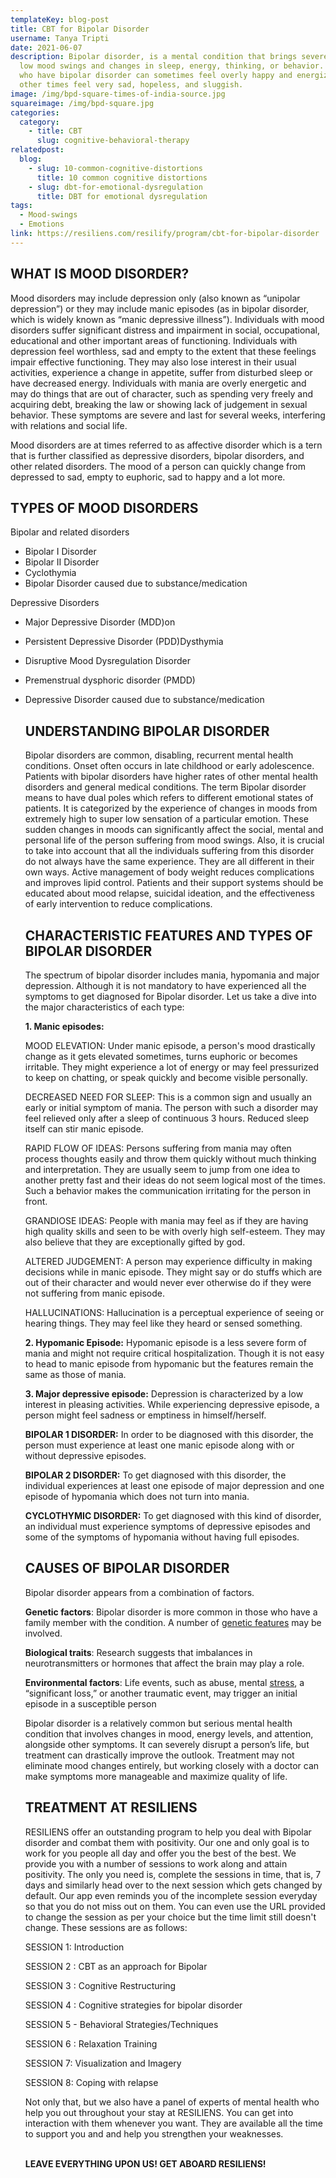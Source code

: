 ```yaml
---
templateKey: blog-post
title: CBT for Bipolar Disorder
username: Tanya Tripti
date: 2021-06-07
description: Bipolar disorder, is a mental condition that brings severe high and
  low mood swings and changes in sleep, energy, thinking, or behavior. People
  who have bipolar disorder can sometimes feel overly happy and energized and
  other times feel very sad, hopeless, and sluggish.
image: /img/bpd-square-times-of-india-source.jpg
squareimage: /img/bpd-square.jpg
categories:
  category:
    - title: CBT
      slug: cognitive-behavioral-therapy
relatedpost:
  blog:
    - slug: 10-common-cognitive-distortions
      title: 10 common cognitive distortions
    - slug: dbt-for-emotional-dysregulation
      title: DBT for emotional dysregulation
tags:
  - Mood-swings
  - Emotions
link: https://resiliens.com/resilify/program/cbt-for-bipolar-disorder
---
```

<!--StartFragment-->

## **WHAT IS MOOD DISORDER?**

Mood disorders may include depression only (also known as “unipolar depression”) or they may include manic episodes (as in bipolar disorder, which is widely known as “manic depressive illness”). Individuals with mood disorders suffer significant distress and impairment in social, occupational, educational and other important areas of functioning. Individuals with depression feel worthless, sad and empty to the extent that these feelings impair effective functioning. They may also lose interest in their usual activities, experience a change in appetite, suffer from disturbed sleep or have decreased energy. Individuals with mania are overly energetic and may do things that are out of character, such as spending very freely and acquiring debt, breaking the law or showing lack of judgement in sexual behavior. These symptoms are severe and last for several weeks, interfering with relations and social life.

Mood disorders are at times referred to as affective disorder which is a tern that is further classified as depressive disorders, bipolar disorders, and other related disorders. The mood of a person can quickly change from depressed to sad, empty to euphoric, sad to happy and a lot more. 

## **TYPES OF MOOD DISORDERS**

Bipolar and related disorders

* Bipolar I Disorder
* Bipolar II Disorder
* Cyclothymia
* Bipolar Disorder caused due to substance/medication

Depressive Disorders

* Major Depressive Disorder (MDD)on
* Persistent Depressive Disorder (PDD)Dysthymia
* Disruptive Mood Dysregulation Disorder
* Premenstrual dysphoric disorder (PMDD)
* Depressive Disorder caused due to substance/medication

  ## UNDERSTANDING BIPOLAR DISORDER

  Bipolar disorders are common, disabling, recurrent mental health conditions. Onset often occurs in late childhood or early adolescence. Patients with bipolar disorders have higher rates of other mental health disorders and general medical conditions. The term Bipolar disorder means to have dual poles which refers to different emotional states of patients. It is categorized by the experience of changes in moods from extremely high to super low sensation of a particular emotion. These sudden changes in moods can significantly affect the social, mental and personal life of the person suffering from mood swings. Also, it is crucial to take into account that all the individuals suffering from this disorder do not always have the same experience. They are all different in their own ways.  Active management of body weight reduces complications and improves lipid control. Patients and their support systems should be educated about mood relapse, suicidal ideation, and the effectiveness of early intervention to reduce complications.

  ## **CHARACTERISTIC FEATURES AND TYPES OF BIPOLAR DISORDER**

  The spectrum of bipolar disorder includes mania, hypomania and major depression. Although it is not mandatory to have experienced all the symptoms to get diagnosed for Bipolar disorder. Let us take a dive into the major characteristics of each type:

  **1. Manic episodes:** 

  MOOD ELEVATION: Under manic episode, a person's mood drastically change as it gets elevated sometimes, turns euphoric or becomes irritable. They might experience a lot of energy or may feel pressurized to keep on chatting, or speak quickly and become visible personally.

  DECREASED NEED FOR SLEEP: This is a common sign and usually an early or initial symptom of mania. The person with such a disorder may feel relieved only after a sleep of continuous 3 hours. Reduced sleep itself can stir manic episode.

  RAPID FLOW OF IDEAS: Persons suffering from mania may often process thoughts easily and throw them quickly without much thinking and interpretation. They are usually seem to jump from one idea to another pretty fast and their ideas do not seem logical most of the times. Such a behavior makes the communication irritating for the person in front.

  GRANDIOSE IDEAS: People with mania may feel as if they are having high quality skills and seen to be with overly high self-esteem. They may also believe that they are exceptionally gifted by god.

  ALTERED JUDGEMENT: A person may experience difficulty in making decisions while in manic episode. They might say or do stuffs which are out of their character and would never ever otherwise do if they were not suffering from manic episode.

  HALLUCINATIONS: Hallucination is a perceptual experience of seeing or hearing things. They may feel like they heard or sensed something.

  **2. Hypomanic Episode:** Hypomanic episode is a less severe form of mania and might not require critical hospitalization. Though it is not easy to head to manic episode from hypomanic but the features remain the same as those of mania.

  **3. Major depressive episode:** Depression is characterized by a low interest in pleasing activities. While experiencing depressive episode, a person might feel sadness or emptiness in himself/herself.

  **BIPOLAR 1 DISORDER:** In order to be diagnosed with this disorder, the person must experience at least one manic episode along with or without depressive episodes. 

  **BIPOLAR 2 DISORDER:** To get diagnosed with this disorder, the individual experiences at least one episode of major depression and one episode of hypomania which does not turn into mania.

  **CYCLOTHYMIC DISORDER:** To get diagnosed with this kind of disorder, an individual must experience symptoms of depressive episodes and some of the symptoms of hypomania without having full episodes.

  ## **CAUSES OF BIPOLAR DISORDER**

  Bipolar disorder appears from a combination of factors.

  **Genetic factors**: Bipolar disorder is more common in those who have a family member with the condition. A number of [genetic features](https://www.medicalnewstoday.com/articles/324436) may be involved.

  **Biological traits**: Research suggests that imbalances in neurotransmitters or hormones that affect the brain may play a role.

  **Environmental factors**: Life events, such as abuse, mental [stress](https://www.medicalnewstoday.com/articles/145855.php "Why stress happens and how to manage it"), a “significant loss,” or another traumatic event, may trigger an initial episode in a susceptible person

  Bipolar disorder is a relatively common but serious mental health condition that involves changes in mood, energy levels, and attention, alongside other symptoms. It can severely disrupt a person’s life, but treatment can drastically improve the outlook. Treatment may not eliminate mood changes entirely, but working closely with a doctor can make symptoms more manageable and maximize quality of life.

  ## **TREATMENT AT RESILIENS**

  RESILIENS offer an outstanding program to help you deal with Bipolar disorder and combat them with positivity. Our one and only goal is to work for you people all day and offer you the best of the best. We provide you with a number of sessions to work along and attain positivity. The only you need is, complete the sessions in time, that is, 7 days and similarly head over to the next session which gets changed by default. Our app even reminds you of the incomplete session everyday so that you do not miss out on them. You can even use the URL provided to change the session as per your choice but the time limit still doesn't change. These sessions are as follows: 

  SESSION 1: Introduction

  SESSION 2 : CBT as an approach for Bipolar

  SESSION 3 : Cognitive Restructuring

  SESSION 4 : Cognitive strategies for bipolar disorder

  SESSION 5 - Behavioral Strategies/Techniques

  SESSION 6 : Relaxation Training

  SESSION 7: Visualization and Imagery

  SESSION 8: Coping with relapse

  Not only that, but we also have a panel of experts of mental health who help you out throughout your stay at RESILIENS. You can get into interaction with them whenever you want. They are available all the time to support you and and help you strengthen your weaknesses.

  \
  **LEAVE EVERYTHING UPON US! GET ABOARD RESILIENS!**